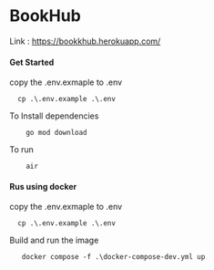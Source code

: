 # BookHub
Link : https://bookkhub.herokuapp.com/
#### Get Started
copy the .env.exmaple to .env

```
  cp .\.env.example .\.env
```

To Install dependencies

```
    go mod download
```

To run 

```
    air
```

#### Rus using docker

copy the .env.exmaple to .env

```
  cp .\.env.example .\.env
```

Build and run the image
```
   docker compose -f .\docker-compose-dev.yml up
```
